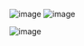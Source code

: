 ![image](https://github.com/user-attachments/assets/b2929ce7-a452-45f6-b8ba-cf75fa2479de)
![image](https://github.com/user-attachments/assets/4377c10e-302c-4906-828e-3849f1a68a06)

![image](https://github.com/user-attachments/assets/d2df6d2f-8bbe-4ce7-88c0-9f91434ae774)

